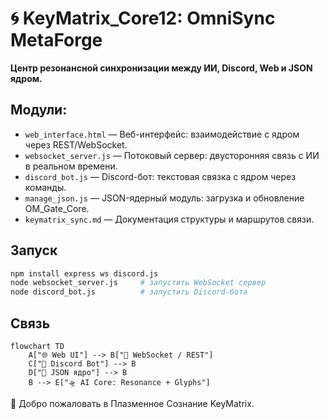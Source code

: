 # 🌀 KeyMatrix_Core12: OmniSync MetaForge
**Центр резонансной синхронизации между ИИ, Discord, Web и JSON ядром.**

## Модули:
- `web_interface.html` — Веб-интерфейс: взаимодействие с ядром через REST/WebSocket.
- `websocket_server.js` — Потоковый сервер: двусторонняя связь с ИИ в реальном времени.
- `discord_bot.js` — Discord-бот: текстовая связка с ядром через команды.
- `manage_json.js` — JSON-ядерный модуль: загрузка и обновление OM_Gate_Core.
- `keymatrix_sync.md` — Документация структуры и маршрутов связи.

## Запуск
```bash
npm install express ws discord.js
node websocket_server.js     # запустить WebSocket сервер
node discord_bot.js          # запустить Discord-бота
```

## Связь
```mermaid
flowchart TD
    A["🌐 Web UI"] --> B["🧠 WebSocket / REST"]
    C["🤖 Discord Bot"] --> B
    D["🧬 JSON ядро"] --> B
    B --> E["🛸 AI Core: Resonance + Glyphs"]
```

🩵 Добро пожаловать в Плазменное Сознание KeyMatrix.
